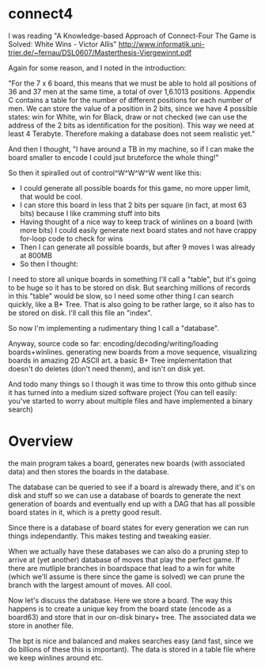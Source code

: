 connect4
========

I was reading "A Knowledge-based Approach of Connect-Four The Game is Solved: White Wins - Victor Allis"
http://www.informatik.uni-trier.de/~fernau/DSL0607/Masterthesis-Viergewinnt.pdf

Again for some reason, and I noted in the introduction:

"For the 7 x 6 board, this means that we must be able to hold
all positions of 36 and 37 men at the same time, a total of over 1,6.1013 positions. Appendix C contains
a table for the number of different positions for each number of men. We can store the value of
a position in 2 bits, since we have 4 possible states: win for White, win for Black, draw or not
checked (we can use the address of the 2 bits as identification for the position). This way we need at
least 4 Terabyte. Therefore making a database does not seem realistic yet."

And then I thought, "I have around a TB in my machine, so if I can make the board smaller to encode I could jsut bruteforce the whole thing!"

So then it spiralled out of control^W^W^W^W went like this:
- I could generate all possible boards for this game, no more upper limit, that would be cool.
- I can store this board in less that 2 bits per square (in fact, at most 63 bits) because I like cramming stuff into bits
- Having thought of a nice way to keep track of winlines on a board (with more bits) I could easily generate next board states and not have crappy for-loop code to check for wins
- Then I can generate all possible boards, but after 9 moves I was already at 800MB
- So then I thought:

I need to store all unique boards in something I'll call a "table", but it's going to be huge so it has to be stored on disk.
But searching millions of records in this "table" would be slow, so I need some other thing I can search quickly, like a B+ Tree. That is also going to be rather large, so it also has to be stored on disk. I'll call this file an "index".

So now I'm implementing a rudimentary thing I call a "database".

Anyway, source code so far:
encoding/decoding/writing/loading boards+winlines.
generating new boards from a move sequence, visualizing boards in amazing 2D ASCII art.
a basic B+ Tree implementation that doesn't do deletes (don't need thenm), and isn't on disk yet.

And todo many things so I though it was time to throw this onto github since it has turned into a medium sized software project (You can tell easily: you've started to worry about multiple files and have implemented a binary search)

# Overview

the main program takes a board, generates new boards (with associated data)
and then stores the boards in the database.

The database can be queried to see if a board is alrewady there, and it's on disk and stuff so we can use
a database of boards to generate the next generation of boards and eventually end up with a DAG that has all possible
board states in it, which is a pretty good result.

Since there is a database of board states for every generation we can run things independantly. This makes testing and tweaking easier.

When we actually have these databases we can also do a pruning step to arrive at (yet another) database of moves that play the perfect game. If there are mutliple branches in boardspace that lead to a win for white (which we'll assume is there since the game is solved) we can prune the branch with the largest amount of moves. All cool.

Now let's discuss the database.
Here we store a board. The way this happens is to create a unique key from the board state (encode as a board63) and store that in our on-disk binary+ tree. The associated data we store in another file.

The bpt is nice and balanced and makes searches easy (and fast, since we do billions of these this is important). The data is stored in a table file where we keep winlines around etc.

